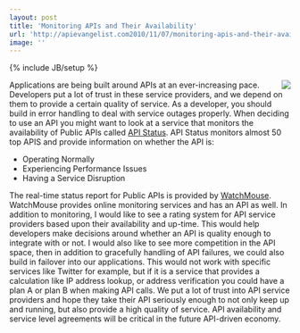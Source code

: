 ```yaml
---
layout: post
title: 'Monitoring APIs and Their Availability'
url: 'http://apievangelist.com2010/11/07/monitoring-apis-and-their-availability/'
image: ''
---
```

{% include JB/setup %}
<img src="http://kinlane-productions.s3.amazonaws.com/api-evangelist/api-status"  align="right" />Applications are being built around APIs at an ever-increasing pace. Developers put a lot of trust in these service providers, and we depend on them to provide a certain quality of service.
As a developer, you should build in error handling to deal with service outages properly. When deciding to use an API you might want to look at a service that monitors the availability of Public APIs called <a href="http://api-status.com/">API Status</a>. API Status monitors almost 50 top APIS and provide information on whether the API is:
<ul >
     <li>Operating Normally
     </li>
     <li>Experiencing Performance Issues
     </li>
     <li>Having a Service Disruption
     </li>
</ul>The real-time status report for Public APIs is provided by <a href="http://www.watchmouse.com">WatchMouse</a>. WatchMouse provides online monitoring services and has an API as well.
In addition to monitoring, I would like to see a rating system for API service providers based upon their availability and up-time. This would help developers make decisions around whether an API is quality enough to integrate with or not.
I would also like to see more competition in the API space, then in addition to gracefully handling of API failures, we could also build in failover into our applications. This would not work with specific services like Twitter for example, but if it is a service that provides a calculation like IP address lookup, or address verification you could have a plan A or plan B when making API calls.
We put a lot of trust into API service providers and hope they take their API seriously enough to not only keep up and running, but also provide a high quality of service. API availability and service level agreements will be critical in the future API-driven economy.
